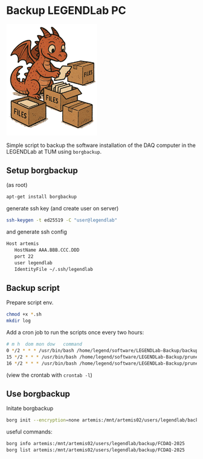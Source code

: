 # Backup LEGENDLab PC

<img src="img/LEGENDLabBackup.png" alt="Logo" width="240"/>

Simple script to backup the software installation of the DAQ computer in the LEGENDLab at TUM using `borgbackup`.

## Setup borgbackup

(as root)

```bash
apt-get install borgbackup
```

generate ssh key (and create user on server)

```bash
ssh-keygen -t ed25519 -C "user@legendlab"
```

and generate ssh config

```bash
Host artemis
   HostName AAA.BBB.CCC.DDD
   port 22
   user legendlab
   IdentityFile ~/.ssh/legendlab
```

## Backup script

Prepare script env.

```bash
chmod +x *.sh
mkdir log
```

Add a cron job to run the scripts once every two hours:

```bash
# m h  dom mon dow   command
0 */2 * * * /usr/bin/bash /home/legend/software/LEGENDLab-Backup/backup.sh
15 */2 * * * /usr/bin/bash /home/legend/software/LEGENDLab-Backup/prune.sh
16 */2 * * * /usr/bin/bash /home/legend/software/LEGENDLab-Backup/prune_log.sh
```

(view the crontab with `crontab -l`)

## Use borgbackup

Initate borgbackup

```bash
borg init --encryption=none artemis:/mnt/artemis02/users/legendlab/backup/FCDAQ-2025
```

useful commands:

```bash
borg info artemis:/mnt/artemis02/users/legendlab/backup/FCDAQ-2025
borg list artemis:/mnt/artemis02/users/legendlab/backup/FCDAQ-2025
```

